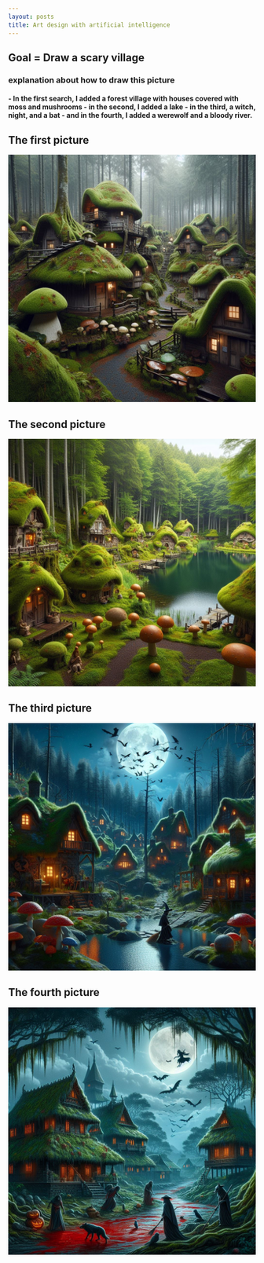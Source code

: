 ```yaml
---
layout: posts
title: Art design with artificial intelligence
---
```



## Goal = Draw a scary village
<h3>explanation about how to draw this picture</h3>

<h4 style= "text-align:left;">
- In the first search, I added a forest village with houses covered with moss and mushrooms
- in the second, I added a lake
- in the third, a witch, night, and a bat
- and in the fourth, I added a werewolf and a bloody river.
</h4>

<h2  style="text-align:left;"> The first picture </h2>

![alt text](../assets/images/grow%20(1).jfif)


<h2  style="text-align:left;"> The second picture </h2>

![alt text](../assets/images/grow%20(2).jfif)

<h2  style="text-align:left;">  The third picture </h2>

![alt text](../assets/images/grow%20(3).jfif)

<h2  style="text-align:left;">  The fourth picture </h2>

![alt text](../assets/images/grow%20(4).jfif)



